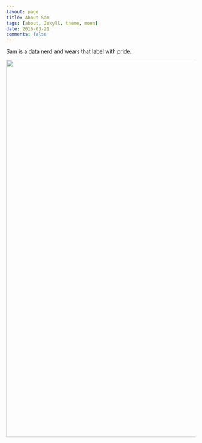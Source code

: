 ```yaml
---
layout: page
title: About Sam
tags: [about, Jekyll, theme, moon]
date: 2016-03-21
comments: false
---
```

    
Sam is a data nerd and wears that label with pride. 

<a href="http://i68.tinypic.com/2z5m2ac.jpg"><img src="http://i68.tinypic.com/2z5m2ac.jpg" width="1000"></a>